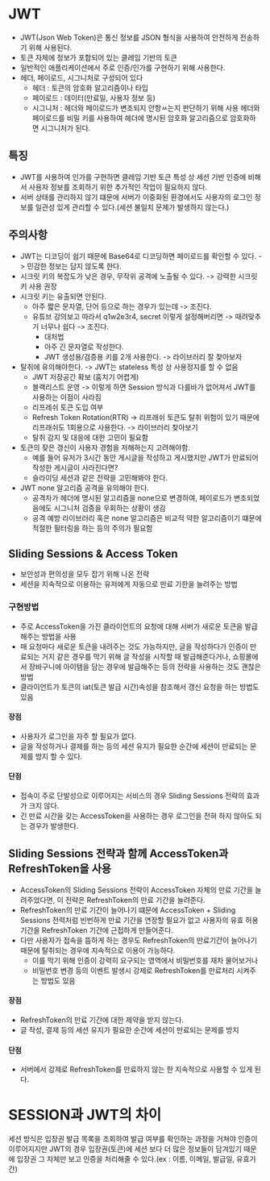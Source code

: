 # JWT
- JWT(Json Web Token)은 통신 정보를 JSON 형식을 사용하여 안전하게 전송하기 위해 사용된다.
- 토큰 자체에 정보가 포함되어 있는 클레임 기반의 토큰
- 일반적인 애플리케이션에서 주로 인증/인가를 구현하기 위해 사용한다.
- 헤더, 페이로드, 시그니처로 구성되어 있다
    - 헤더 : 토큰의 암호화 알고리즘이나 타입
    - 페이로드 : 데이터(만료일, 사용자 정보 등)
    - 시그니처 : 헤더와 페이로드가 변조되지 안항ㅆ는지 판단하기 위해 사용
    헤더와 페이로드를 비밀 키를 사용하여 헤더에 명시된 암호화 알고리즘으로 암호화하면 시그니처가 된다.
## 특징
- JWT를 사용하여 인가를 구현하면 클레임 기반 토큰 특성 상 세션 기반 인증에 비해서 사용자 정보를 조회하기 위한 추가적인 작업이 필요하지 않다.
- 서버 상태를 관리하지 않기 떄문에 서버가 이중화된 환경에서도 사용자의 로그인 정보를 일관성 있게 관리할 수 있다.(세션 불일치 문제가 발생하지 않는다.)
## 주의사항
- JWT는 디코딩이 쉽기 때문에 Base64로 디코딩하면 페이로드를 확인할 수 있다. -> 민감한 정보는 담지 않도록 한다.
- 시크릿 키의 복잡도가 낮은 경우, 무작위 공격에 노출될 수 있다. -> 강력한 시크릿 키 사용 권장
- 시크릿 키는 유출되면 안된다.
    - 아주 짧은 문자열, 단어 등으로 하는 경우가 있는데 -> 조진다.
    - 유튜브 강의보고 따라서 q1w2e3r4, secret 이렇게 설정해버리면 -> 때려맞추기 너무나 쉽다 -> 조진다.
        - 대처법
        - 아주 긴 문자열로 작성한다.
        - JWT 생성용/검증용 키를 2개 사용한다. -> 라이브러리 잘 찾아보자
- 탈취에 유의해야한다. -> JWT는 stateless 특성 상 사용정지를 할 수 없음
    - JWT 저장공간 확보 (훔치기 어렵게)
    - 블랙리스트 운영 -> 이렇게 하면 Session 방식과 다를바가 없어져서 JWT를 사용하는 이점이 사라짐
    - 리프레쉬 토큰 도입 여부
    - Refresh Token Rotation(RTR) -> 리프래쉬 토큰도 탈취 위험이 있기 때문에 리프래쉬도 1회용으로 사용한다. -> 라이브러리 찾아보기
    - 탈취 감지 및 대응에 대한 고민이 필요함
- 토큰의 잦은 갱신이 사용자 경험을 저해하는지 고려해야함.
    - 예를 들어 유저가 3시간 동안 게시글을 작성하고 게시했지만 JWT가 만료되어 작성한 게시글이 사라진다면?
    - 슬라이딩 세션과 같은 전략을 고민해봐야 한다.
- JWT none 알고리즘 공격을 유의해야 한다.
    - 공격자가 헤더에 명시된 알고리즘을 none으로 변경하여, 페이로드가 변조되었음에도 시그니처 검증을 우회하는 상황이 생김
    - 공격 예방 라이브러리 혹은 none 알고리즘은 비교적 약한 알고리즘이기 떄문에 적절한 필터링을 하는 등의 주의가 필요함

## Sliding Sessions & Access Token
- 보안성과 편의성을 모두 잡기 위해 나온 전략
- 세션을 지속적으로 이용하는 유저에게 자동으로 만료 기한을 늘려주는 방법
### 구현방법
- 주로 AccessToken을 가진 클라이언트의 요청에 대해 서버가 새로운 토큰을 발급해주는 방법을 사용
- 매 요청마다 새로운 토큰을 내려주는 것도 가능하지만, 글을 작성하다가 인증이 만료되는 거지 같은 경우를 막기 위해 글 작성을 시작할 때 발급해준다거나, 쇼핑몰에서 장바구니에 아이템을 담는 경우에 발급해주는 등의 전략을 사용하는 것도 괜찮은 방법
- 클라이언트가 토큰의 iat(토큰 발급 시간)속성을 참조해서 갱신 요청을 하는 방법도 있음
#### 장점
- 사용자가 로그인을 자주 할 필요가 없다.
- 글을 작성하거나 결제를 하는 등의 세션 유지가 필요한 순간에 세션이 만료되는 문제를 방지 할 수 있다.
#### 단점
- 접속이 주로 단발성으로 이루어지는 서비스의 경우 Sliding Sessions 전략의 효과가 크지 않다.
- 긴 만료 시간을 갖는 AccessToken을 사용하는 경우 로그인을 전혀 하지 않아도 되는 경우가 발생한다.

## Sliding Sessions 전략과 함께 AccessToken과 RefreshToken을 사용
- AccessToken의 Sliding Sessions 전략이 AccessToken 자체의 만료 기간을 늘려주었다면, 이 전략은 RefreshToken의 만료 기간을 늘려준다.
- RefreshToken의 만료 기간이 늘어나기 떄문에 AccessToken + Sliding Sessions 전력처럼 빈번하게 만료 기간을 연장할 필요가 없고 사용자의 유효 허용 기간을 RefreshToken 기간에 근접하게 만들어준다.
- 다만 사용자가 접속을 뜸하게 하는 경우도 RefreshToken의 만료기간이 늘어나기 때문에 탈취되는 경우에 지속적으로 이용이 가능하다.
    - 이를 막기 위해 인증이 강력히 요구되는 영역에서 비밀번호를 재차 물어보거나
    - 비밀번호 변경 등의 이벤트 발생시 강제로 RefreshToken를 만료처리 시켜주는 방법도 있음
#### 장점
- RefreshToken의 만료 기간에 대한 제약을 받지 않는다.
- 글 작성, 결제 등의 세션 유지가 필요한 순간에 세션이 만료되는 문제를 방지
#### 단점
- 서버에서 강제로 RefreshToken를 만료하지 않는 한 지속적으로 사용할 수 있게 된다.

# SESSION과 JWT의 차이
세션 방식은 입장권 발급 목록을 조회하여 발급 여부를 확인하는 과정을 거쳐야 인증이 이루어지지만
JWT의 경우 입장권(토큰)에 세션 보다 더 많은 정보들이 담겨있기 때문에 입장권 그 자체만 보고 인증을 처리해줄 수 있다.(ex : 이름, 이메일, 발급일, 유효기간) 